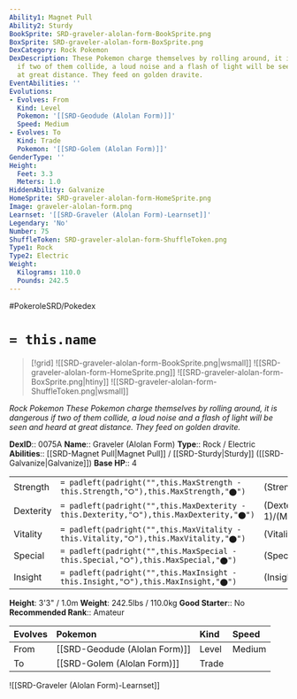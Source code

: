 ```yaml
---
Ability1: Magnet Pull
Ability2: Sturdy
BookSprite: SRD-graveler-alolan-form-BookSprite.png
BoxSprite: SRD-graveler-alolan-form-BoxSprite.png
DexCategory: Rock Pokemon
DexDescription: These Pokemon charge themselves by rolling around, it is dangerous
  if two of them collide, a loud noise and a flash of light will be seen and heard
  at great distance. They feed on golden dravite.
EventAbilities: ''
Evolutions:
- Evolves: From
  Kind: Level
  Pokemon: '[[SRD-Geodude (Alolan Form)]]'
  Speed: Medium
- Evolves: To
  Kind: Trade
  Pokemon: '[[SRD-Golem (Alolan Form)]]'
GenderType: ''
Height:
  Feet: 3.3
  Meters: 1.0
HiddenAbility: Galvanize
HomeSprite: SRD-graveler-alolan-form-HomeSprite.png
Image: graveler-alolan-form.png
Learnset: '[[SRD-Graveler (Alolan Form)-Learnset]]'
Legendary: 'No'
Number: 75
ShuffleToken: SRD-graveler-alolan-form-ShuffleToken.png
Type1: Rock
Type2: Electric
Weight:
  Kilograms: 110.0
  Pounds: 242.5
---
```


#PokeroleSRD/Pokedex

# `= this.name`

> [!grid]
> ![[SRD-graveler-alolan-form-BookSprite.png|wsmall]]
> ![[SRD-graveler-alolan-form-HomeSprite.png]]
> ![[SRD-graveler-alolan-form-BoxSprite.png|htiny]]
> ![[SRD-graveler-alolan-form-ShuffleToken.png|wsmall]]


*Rock Pokemon*
*These Pokemon charge themselves by rolling around, it is dangerous if two of them collide, a loud noise and a flash of light will be seen and heard at great distance. They feed on golden dravite.*

**DexID**:: 0075A
**Name**:: Graveler (Alolan Form)
**Type**:: Rock / Electric
**Abilities**:: [[SRD-Magnet Pull|Magnet Pull]] / [[SRD-Sturdy|Sturdy]] ([[SRD-Galvanize|Galvanize]])
**Base HP**:: 4

|           |                                                                                        |                                          |
| --------- | -------------------------------------------------------------------------------------- | ---------------------------------------- |
| Strength  | `= padleft(padright("",this.MaxStrength - this.Strength,"⭘"),this.MaxStrength,"⬤")`    | (Strength::3)/(MaxStrength::6)   |
| Dexterity | `= padleft(padright("",this.MaxDexterity - this.Dexterity,"⭘"),this.MaxDexterity,"⬤")` | (Dexterity:: 1)/(MaxDexterity::3) |
| Vitality  | `= padleft(padright("",this.MaxVitality - this.Vitality,"⭘"),this.MaxVitality,"⬤")`    | (Vitality::3)/(MaxVitality::6)   |
| Special   | `= padleft(padright("",this.MaxSpecial - this.Special,"⭘"),this.MaxSpecial,"⬤")`       | (Special::2)/(MaxSpecial::4)     |
| Insight   | `= padleft(padright("",this.MaxInsight - this.Insight,"⭘"),this.MaxInsight,"⬤")`       | (Insight::2)/(MaxInsight::4)     |

**Height**: 3'3" / 1.0m
**Weight**: 242.5lbs / 110.0kg
**Good Starter**:: No
**Recommended Rank**:: Amateur

| Evolves   | Pokemon                       | Kind   | Speed   |
|:----------|:------------------------------|:-------|:--------|
| From      | [[SRD-Geodude (Alolan Form)]] | Level  | Medium  |
| To        | [[SRD-Golem (Alolan Form)]]   | Trade  |         |

![[SRD-Graveler (Alolan Form)-Learnset]]